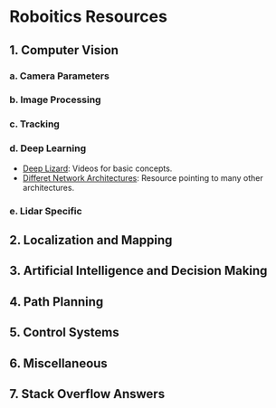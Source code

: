 # Roboitics Resources

## 1. Computer Vision

### a. Camera Parameters

### b. Image Processing

### c. Tracking

### d. Deep Learning
* [Deep Lizard](deeplizard.com): Videos for basic concepts.
* [Differet Network Architectures](https://github.com/mrgloom/awesome-semantic-segmentation): Resource pointing to many other architectures.

### e. Lidar Specific


## 2. Localization and Mapping


## 3. Artificial Intelligence and Decision Making


## 4. Path Planning


## 5. Control Systems



## 6. Miscellaneous


## 7. Stack Overflow Answers
